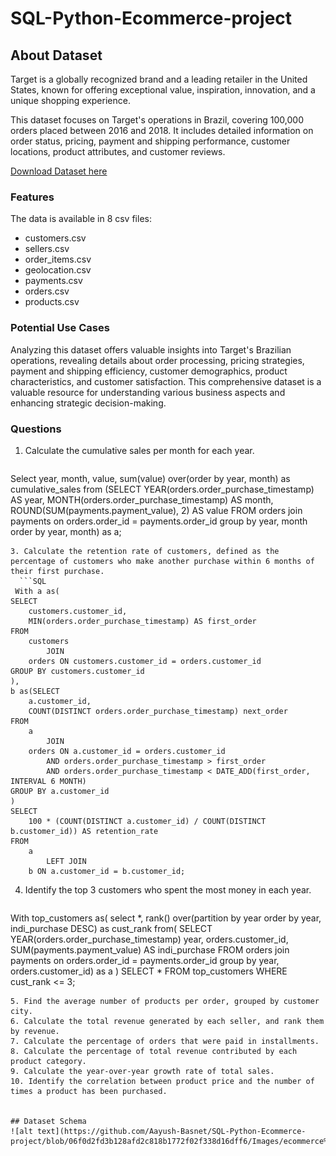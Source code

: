 # SQL-Python-Ecommerce-project

## About Dataset
Target is a globally recognized brand and a leading retailer in the United States, known for offering exceptional value, inspiration, innovation, and a unique shopping experience.

This dataset focuses on Target's operations in Brazil, covering 100,000 orders placed between 2016 and 2018. It includes detailed information on order status, pricing, payment and shipping performance, customer locations, product attributes, and customer reviews.

[Download Dataset here](https://www.kaggle.com/datasets/devarajv88/target-dataset?select=products.csv)

### Features
The data is available in 8 csv files:

- customers.csv
- sellers.csv
- order_items.csv
- geolocation.csv
- payments.csv
- orders.csv
- products.csv

 ### Potential Use Cases
Analyzing this dataset offers valuable insights into Target's Brazilian operations, revealing details about order processing, pricing strategies, payment and shipping efficiency, customer demographics, product characteristics, and customer satisfaction. This comprehensive dataset is a valuable resource for understanding various business aspects and enhancing strategic decision-making.


### Questions
1. Calculate the cumulative sales per month for each year.
   ```SQL
Select year, month, value,
sum(value) over(order by year, month) as cumulative_sales
from
(SELECT 
    YEAR(orders.order_purchase_timestamp) AS year,
    MONTH(orders.order_purchase_timestamp) AS month,
    ROUND(SUM(payments.payment_value), 2) AS value
FROM
    orders
join payments 
on orders.order_id = payments.order_id
group by year, month 
order by year, month) as a;
```
3. Calculate the retention rate of customers, defined as the percentage of customers who make another purchase within 6 months of their first purchase.
  ```SQL
 With a as(
SELECT 
    customers.customer_id,
    MIN(orders.order_purchase_timestamp) AS first_order
FROM
    customers
        JOIN
    orders ON customers.customer_id = orders.customer_id
GROUP BY customers.customer_id 
),
b as(SELECT 
    a.customer_id,
    COUNT(DISTINCT orders.order_purchase_timestamp) next_order
FROM
    a
        JOIN
    orders ON a.customer_id = orders.customer_id
        AND orders.order_purchase_timestamp > first_order
        AND orders.order_purchase_timestamp < DATE_ADD(first_order, INTERVAL 6 MONTH)
GROUP BY a.customer_id
)
SELECT 
    100 * (COUNT(DISTINCT a.customer_id) / COUNT(DISTINCT b.customer_id)) AS retention_rate
FROM
    a
        LEFT JOIN
    b ON a.customer_id = b.customer_id;
 ```
4. Identify the top 3 customers who spent the most money in each year.
   ```SQL
With top_customers as(
select  *, 
rank() over(partition by year order by year, indi_purchase DESC) as cust_rank
from(
SELECT 
    YEAR(orders.order_purchase_timestamp) year,
    orders.customer_id,
    SUM(payments.payment_value) AS indi_purchase
FROM
    orders
join payments
on orders.order_id = payments.order_id
group by year, orders.customer_id) as a
)
SELECT 
    *
FROM
    top_customers
WHERE
    cust_rank <= 3;
```
5. Find the average number of products per order, grouped by customer city.
6. Calculate the total revenue generated by each seller, and rank them by revenue.
7. Calculate the percentage of orders that were paid in installments.
8. Calculate the percentage of total revenue contributed by each product category.
9. Calculate the year-over-year growth rate of total sales.
10. Identify the correlation between product price and the number of times a product has been purchased.


## Dataset Schema
![alt text](https://github.com/Aayush-Basnet/SQL-Python-Ecommerce-project/blob/06f0d2fd3b128afd2c818b1772f02f338d16dff6/Images/ecommerce%20dataset%20schema.png)
